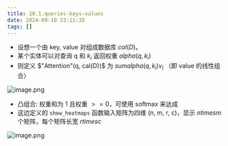 ```yaml
---
title: 10.1.queries-keys-values
date: 2024-09-10 23:11:35
tags: []
---
```

- 设想一个由 key, value 对组成数据库 $cal(D)$。
- 某个实体可以对查询 q 和 $k_i$ 返回权重 $alpha(q, k_i)$
- 则定义 $"Attention"(q, cal(D))$ 为 $sum alpha(q, k_i) v_i$ （即 value 的线性组合）

![image.png](https://how-to-1258460161.cos.ap-shanghai.myqcloud.com/how-to/20240911221742.webp)

- 凸组合: 权重和为 1 且权重 $>= 0$，可使用 softmax 来达成
- 这边定义的 `show_heatmaps` 函数输入矩阵为四维 (n, m, r, c)，显示 $n times m$ 个矩阵，每个矩阵长宽 $r times c$

![image.png](https://how-to-1258460161.cos.ap-shanghai.myqcloud.com/how-to/20240911230725.webp)
